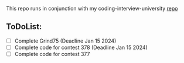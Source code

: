 This repo runs in conjunction with my coding-interview-university [repo](https://github.com/neuralnaresh/coding-interview-university)

## ToDoList:

- [ ] Complete Grind75 (Deadline Jan 15 2024)
- [ ] Complete code for contest 378 (Deadline Jan 15 2024)
- [ ] Complete code for contest 377
